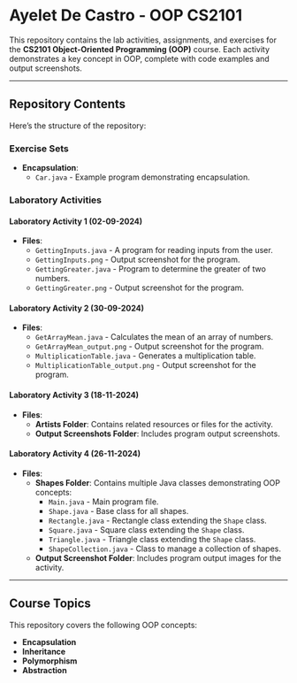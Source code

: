 # Ayelet De Castro - OOP CS2101 

This repository contains the lab activities, assignments, and exercises for the **CS2101 Object-Oriented Programming (OOP)** course. Each activity demonstrates a key concept in OOP, complete with code examples and output screenshots.  

---

## Repository Contents  

Here’s the structure of the repository:  

### **Exercise Sets**  
- **Encapsulation**:  
  - `Car.java` - Example program demonstrating encapsulation.  

### **Laboratory Activities**  

#### Laboratory Activity 1 (02-09-2024)  
- **Files**:  
  - `GettingInputs.java` - A program for reading inputs from the user.  
  - `GettingInputs.png` - Output screenshot for the program.  
  - `GettingGreater.java` - Program to determine the greater of two numbers.  
  - `GettingGreater.png` - Output screenshot for the program.  

#### Laboratory Activity 2 (30-09-2024)  
- **Files**:  
  - `GetArrayMean.java` - Calculates the mean of an array of numbers.  
  - `GetArrayMean_output.png` - Output screenshot for the program.  
  - `MultiplicationTable.java` - Generates a multiplication table.  
  - `MultiplicationTable_output.png` - Output screenshot for the program.  

#### Laboratory Activity 3 (18-11-2024)  
- **Files**:  
  - **Artists Folder**: Contains related resources or files for the activity.  
  - **Output Screenshots Folder**: Includes program output screenshots.  

#### Laboratory Activity 4 (26-11-2024)  
- **Files**:  
  - **Shapes Folder**: Contains multiple Java classes demonstrating OOP concepts:  
    - `Main.java` - Main program file.  
    - `Shape.java` - Base class for all shapes.  
    - `Rectangle.java` - Rectangle class extending the `Shape` class.  
    - `Square.java` - Square class extending the `Shape` class.  
    - `Triangle.java` - Triangle class extending the `Shape` class.  
    - `ShapeCollection.java` - Class to manage a collection of shapes.  
  - **Output Screenshot Folder**: Includes program output images for the activity.  


---

## Course Topics  

This repository covers the following OOP concepts:  
- **Encapsulation**  
- **Inheritance**  
- **Polymorphism**  
- **Abstraction**  
